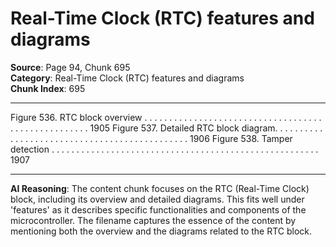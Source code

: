 # Real-Time Clock (RTC) features and diagrams

**Source**: Page 94, Chunk 695  
**Category**: Real-Time Clock (RTC) features and diagrams  
**Chunk Index**: 695

---

Figure 536. RTC block overview . . . . . . . . . . . . . . . . . . . . . . . . . . . . . . . . . . . . . . . . . . . . . . . . . . . . 1905
Figure 537. Detailed RTC block diagram. . . . . . . . . . . . . . . . . . . . . . . . . . . . . . . . . . . . . . . . . . . . . . 1906
Figure 538. Tamper detection . . . . . . . . . . . . . . . . . . . . . . . . . . . . . . . . . . . . . . . . . . . . . . . . . . . . . . 1907

---

**AI Reasoning**: The content chunk focuses on the RTC (Real-Time Clock) block, including its overview and detailed diagrams. This fits well under 'features' as it describes specific functionalities and components of the microcontroller. The filename captures the essence of the content by mentioning both the overview and the diagrams related to the RTC block.
